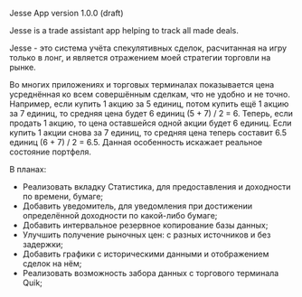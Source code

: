 Jesse App version 1.0.0 (draft)

Jesse is a trade assistant app helping to track all made deals.

Jesse - это система учёта спекулятивных сделок, расчитанная на игру только в лонг,
и является отражением моей стратегии торговли на рынке.

Во многих приложениях и торговых терминалах показывается цена усреднённая ко всем совершённым сделкам, что не удобно
и не точно. Например, если купить 1 акцию за 5 единиц, потом купить ещё 1 акцию за 7 единиц, то средняя цена
будет 6 единиц (5 + 7) / 2 = 6. Теперь, если продать 1 акцию, то цена оставшейся одной акции будет 6 единиц.
Если купить 1 акции снова за 7 единиц, то средняя цена теперь составит 6.5 единиц (6 + 7) / 2 = 6.5.
Данная особенность искажает реальное состояние портфеля.

В планах:
* Реализовать вкладку Статистика, для предоставления и доходности по времени, бумаге;
* Добавить уведомитель, для уведомления при достижении определённой доходности по какой-либо бумаге;
* Добавить интервальное резервное копирование базы данных;
* Улучшить получение рыночных цен: с разных источников и без задержки;
* Добавить графики с историческими данными и отображением сделок на нём;
* Реализовать возможность забора данных с торгового терминала Quik;


